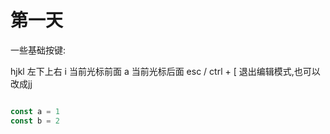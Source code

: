 # 第一天

一些基础按键:

hjkl 左下上右
i 当前光标前面
a 当前光标后面
esc / ctrl + [ 退出编辑模式,也可以改成jj


```js

const a = 1
const b = 2

```
